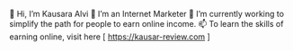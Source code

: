 👋 Hi, I’m Kausara Alvi 
👀 I’m an Internet Marketer 
🌱 I’m currently working to simplify the path for people to earn online income.
📫 To learn the skills of earning online, visit here [ https://kausar-review.com ]

<!---
Kausaralvi64/Kausaralvi64 is a ✨ special ✨ repository because its `README.md` (this file) appears on your GitHub profile.
You can click the Preview link to take a look at your changes.
--->
